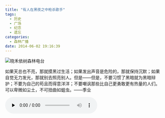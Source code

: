 ```yaml
---
title: "有人在黑夜之中枪杀歌手"
tags:
  - 历史
  - 广场
  - 纪念
  - 遗忘
categories:
  - 森林广播
date: 2014-06-02 19:16:39
---
```


![晓禾依树森林电台](../../../images/radiocover/radio_079.jpg) 

如果天总也不亮，那就摸黑过生活；如果发出声音是危险的，那就保持沉默；如果自觉无力发光，那就别去照亮别人。但是——但是，不要习惯了黑暗就为黑暗辩护；不要为自己的苟且而得意洋洋；不要嘲讽那些比自己更勇敢更有热量的人们。可以卑微如尘土，不可扭曲如蛆虫。——季业   

<audio id="audio" controls="" preload="none">
  <source id="mp3" src="http://www.coletree.com/radio/coletree_radio_079.mp3">
</audio>